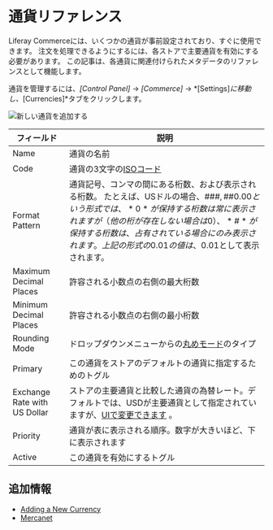 # 通貨リファレンス

Liferay Commerceには、いくつかの通貨が事前設定されており、すぐに使用できます。 注文を処理できるようにするには、各ストアで主要通貨を有効にする必要があります。 この記事は、各通貨に関連付けられたメタデータのリファレンスとして機能します。

通貨を管理するには、*[Control Panel]* → *[Commerce]* → *[Settings]*に移動し、*[Currencies]*タブをクリックします。

![新しい通貨を追加する](./currencies-reference/images/01.png)

| フィールド                        | 説明                                                                                                                                                                              |
| ---------------------------- | ------------------------------------------------------------------------------------------------------------------------------------------------------------------------------- |
| Name                         | 通貨の名前                                                                                                                                                                           |
| Code                         | 通貨の3文字の[ISOコード](https://www.currency-iso.org/en/home/tables/table-a1.html)                                                                                                      |
| Format Pattern               | 通貨記号、コンマの間にある桁数、および表示される桁数。 たとえば、USドルの場合、$\#\#\#,\#\#0.00という形式では、*0*が保持する桁数は常に表示されますが（他の桁が存在しない場合は0）、*\#*が保持する桁数は、占有されている場合にのみ表示されます。 上記の形式の0.01の値は、$0.01として表示されます。 |
| Maximum Decimal Places       | 許容される小数点の右側の最大桁数                                                                                                                                                                |
| Minimum Decimal Places       | 許容される小数点の右側の最小桁数                                                                                                                                                                |
| Rounding Mode                | ドロップダウンメニューからの[丸めモード](https://en.wikipedia.org/wiki/Rounding#Directed_rounding_to_an_integer)のタイプ                                                                               |
| Primary                      | この通貨をストアのデフォルトの通貨に指定するためのトグル                                                                                                                                                    |
| Exchange Rate with US Dollar | ストアの主要通貨と比較した通貨の為替レート。デフォルトでは、USDが主要通貨として指定されていますが、[UIで変更できます](../../orders-and-fulfillment/mercanet.md#set-eur-as-the-primary-store-currency) 。                                |
| Priority                     | 通貨が表に表示される順序。数字が大きいほど、下に表示されます                                                                                                                                                  |
| Active                       | この通貨を有効にするトグル                                                                                                                                                                   |

## 追加情報

  - [Adding a New Currency](./adding-a-new-currency.md)
  - [Mercanet](../../orders-and-fulfillment/payment-methods/mercanet.md)
